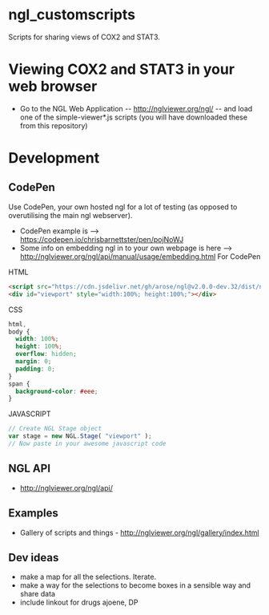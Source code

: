 # ngl_customscripts
Scripts for sharing views of COX2 and STAT3.

# Viewing COX2 and STAT3 in your web browser
 - Go to the NGL Web Application -- http://nglviewer.org/ngl/ -- and load one of the simple-viewer\*.js scripts (you will have downloaded these from this repository)

# Development
## CodePen
Use CodePen, your own hosted ngl for a lot of testing (as opposed to overutilising the main ngl webserver).
- CodePen example is --> https://codepen.io/chrisbarnettster/pen/pojNoWJ
- Some info on embedding ngl in to your own webpage is here --> http://nglviewer.org/ngl/api/manual/usage/embedding.html
For CodePen

HTML
```html
<script src="https://cdn.jsdelivr.net/gh/arose/ngl@v2.0.0-dev.32/dist/ngl.js"></script>
<div id="viewport" style="width:100%; height:100%;"></div>
```
CSS
```css
html,
body {
  width: 100%;
  height: 100%;
  overflow: hidden;
  margin: 0;
  padding: 0;
}
span {
  background-color: #eee;
}

```
JAVASCRIPT
```javascript
// Create NGL Stage object
var stage = new NGL.Stage( "viewport" );
// Now paste in your awesome javascript code
```

## NGL API
- http://nglviewer.org/ngl/api/

## Examples
 - Gallery of scripts and things - http://nglviewer.org/ngl/gallery/index.html

## Dev ideas
 - make a map for all the selections. Iterate.
 - make a way for the selections to become boxes in a sensible way and share data
 - include linkout for drugs ajoene, DP
